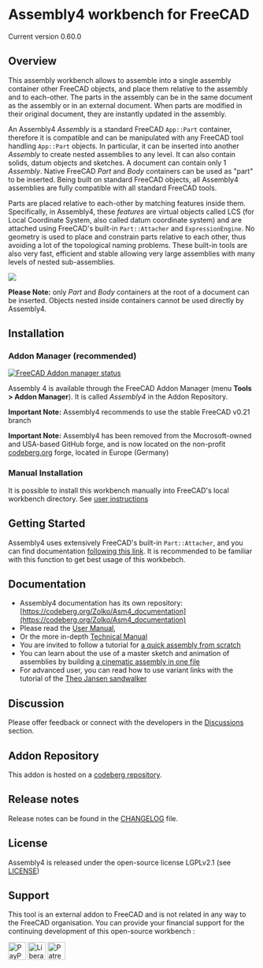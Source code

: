 # Assembly4 workbench for FreeCAD

Current version 0.60.0


## Overview

This assembly workbench allows to assemble into a single assembly container other FreeCAD objects, and place them relative to the assembly and to each-other. The parts in the assembly can be in the same document as the assembly or in an external document. When parts are modified in their original document, they are instantly updated in the assembly.

An Assembly4 _Assembly_ is a standard FreeCAD `App::Part` container, therefore it is compatible and can be manipulated with any FreeCAD tool handling `App::Part` objects. In particular, it can be inserted into another _Assembly_ to create nested assemblies to any level. It can also contain solids, datum objects and sketches. A document can contain only 1 _Assembly_. Native FreeCAD _Part_ and _Body_ containers can be used as "part" to be inserted. Being built on standard FreeCAD objects, all Assembly4 assemblies are fully compatible with all standard FreeCAD tools. 

Parts are placed relative to each-other by matching features inside them. Specifically, in Assembly4, these _features_ are virtual objects called LCS (for Local Coordinate System, also called datum coordinate system) and are attached using FreeCAD's built-in `Part::Attacher` and `ExpressionEngine`. No geometry is used to place and constrain parts relative to each other, thus avoiding a lot of the topological naming problems. These built-in tools are also very fast, efficient and stable allowing very large assemblies with many levels of nested sub-assemblies.


![](Resources/media/LaserCutter.png)

**Please Note:** only _Part_ and _Body_ containers at the root of a document can be inserted. Objects nested inside containers cannot be used directly by Assembly4.



## Installation

### Addon Manager (recommended)

[![FreeCAD Addon manager status](https://img.shields.io/badge/FreeCAD%20addon%20manager-available-brightgreen)](https://github.com/FreeCAD/FreeCAD-addons)

Assembly 4 is available through the FreeCAD Addon Manager (menu **Tools > Addon Manager**). It is called _Assembly4_ in the Addon Repository.

**Important Note:** Assembly4 recommends to use the stable FreeCAD v0.21 branch

**Important Note:** Assembly4 has been removed from the Mocrosoft-owned and USA-based GitHub forge, and is now located on the non-profit [codeberg.org](https://codeberg.org/) forge, located in Europe (Germany)



### Manual Installation

It is possible to install this workbench manually into FreeCAD's local workbench directory. See [user instructions](INSTRUCTIONS.md)


## Getting Started

Assembly4 uses extensively FreeCAD's built-in `Part::Attacher`, and you can find documentation [following this link](https://wiki.freecad.org/Part_EditAttachment). It is recommended to be familiar with this function to get best usage of this workbebch.

## Documentation

* Assembly4 documentation has its own repository: [https://codeberg.org/Zolko/Asm4_documentation](https://codeberg.org/Zolko/Asm4_documentation)
* Please read the [User Manual](https://codeberg.org/Zolko/Asm4_documentation/src/branch/main/USER_MANUAL.md), 
* Or the more in-depth [Technical Manual](https://codeberg.org/Zolko/Asm4_documentation/src/branch/main/TECH_MANUAL.md)
* You are invited to follow a tutorial for [a quick assembly from scratch](https://codeberg.org/Zolko/Asm4_documentation/src/branch/main/TUTORIAL_1.md)
* You can learn about the use of a master sketch and animation of assemblies by building [a cinematic assembly in one file](https://codeberg.org/Zolko/Asm4_documentation/src/branch/main/TUTORIAL_2.md)
* For advanced user, you can read how to use variant links with the tutorial of the [Theo Jansen sandwalker](https://codeberg.org/Zolko/Asm4_documentation/src/branch/main/TUTORIAL_3.md)


## Discussion
Please offer feedback or connect with the developers in the [Discussions](https://github.com/Zolko-123/FreeCAD_Assembly4/discussions) section.


## Addon Repository
This addon is hosted on a [codeberg repository](https://codeberg.org/Zolko/Assembly4).


## Release notes
Release notes can be found in the [CHANGELOG](CHANGELOG.md) file.


## License
Assembly4 is released under the open-source license LGPLv2.1 (see [LICENSE](LICENSE))


## Support
This tool is an external addon to FreeCAD and is not related in any way to the FreeCAD organisation. You can provide your financial support for the continuing development of this open-source workbench :

<a href="https://www.paypal.com/donate/?hosted_button_id=LBA6ZAV9QSQT8" target="_blank"><img src="Resources/media/PayPal_Donate.svg" height="36" alt="PayPal Donate"/></a>
<a href="https://liberapay.com/Zolko/donate" target="_blank"><img src="Resources/media/LiberaPay_donate.svg" height="36" alt="LiberaPay Donate"></a>
<a href="https://www.patreon.com/c/Zolko_123" target="_blank"><img src="Resources/media/Patreon_Donate.svg" height="36" alt="Patreon Donate"></a>






